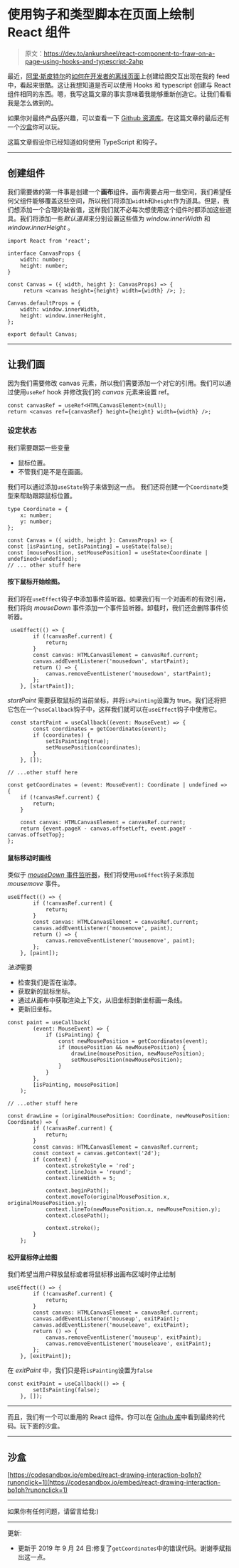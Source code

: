 # 使用钩子和类型脚本在页面上绘制 React 组件

> 原文：<https://dev.to/ankursheel/react-component-to-fraw-on-a-page-using-hooks-and-typescript-2ahp>

最近，[阿里·斯皮特尔](https://dev.to/aspittel)的[如何在开发者的离线页面](https://dev.to/aspittel/how-to-create-the-drawing-interaction-on-dev-s-offline-page-1mbe)上创建绘图交互出现在我的 feed 中，看起来很酷。这让我想知道是否可以使用 Hooks 和 typescript 创建与 React 组件相同的东西。嗯，我写这篇文章的事实意味着我能够重新创造它。让我们看看我是怎么做到的。

如果你对最终产品感兴趣，可以查看一下 [Github 资源库](https://github.com/AnkurSheel/react-drawing-interaction)。在这篇文章的最后还有一个[沙盒](#sandbox)你可以玩。

这篇文章假设你已经知道如何使用 TypeScript 和钩子。

* * *

## 创建组件

我们需要做的第一件事是创建一个**画布**组件。画布需要占用一些空间，我们希望任何父组件能够覆盖这些空间，所以我们将添加`width`和`height`作为道具。但是，我们想添加一个合理的缺省值，这样我们就不必每次想使用这个组件时都添加这些道具。我们将添加一些*默认道具*来分别设置这些值为 *window.innerWidth* 和 *window.innerHeight* 。

```
import React from 'react';

interface CanvasProps {
    width: number;
    height: number;
}

const Canvas = ({ width, height }: CanvasProps) => {
     return <canvas height={height} width={width} />; };

Canvas.defaultProps = {
    width: window.innerWidth,
    height: window.innerHeight,
};

export default Canvas; 
```

* * *

## 让我们画

因为我们需要修改 canvas 元素，所以我们需要添加一个对它的引用。我们可以通过使用`useRef` hook 并修改我们的 *canvas* 元素来设置 ref。

```
const canvasRef = useRef<HTMLCanvasElement>(null);
return <canvas ref={canvasRef} height={height} width={width} />; 
```

### 设定状态

我们需要跟踪一些变量

*   鼠标位置。
*   不管我们是不是在画画。

我们可以通过添加`useState`钩子来做到这一点。
我们还将创建一个`Coordinate`类型来帮助跟踪鼠标位置。

```
type Coordinate = {
    x: number;
    y: number;
};

const Canvas = ({ width, height }: CanvasProps) => {
const [isPainting, setIsPainting] = useState(false);
const [mousePosition, setMousePosition] = useState<Coordinate | undefined>(undefined);
// ... other stuff here 
```

#### 按下鼠标开始绘图。

我们将在`useEffect`钩子中添加事件监听器。如果我们有一个对画布的有效引用，我们将向 *mouseDown* 事件添加一个事件监听器。卸载时，我们还会删除事件侦听器。

```
 useEffect(() => {
        if (!canvasRef.current) {
            return;
        }
        const canvas: HTMLCanvasElement = canvasRef.current;
        canvas.addEventListener('mousedown', startPaint);
        return () => {
            canvas.removeEventListener('mousedown', startPaint);
        };
    }, [startPaint]); 
```

*startPaint* 需要获取鼠标的当前坐标，并将`isPainting`设置为 true。我们还将把它包在一个`useCallback`钩子中，这样我们就可以在`useEffect`钩子中使用它。

```
 const startPaint = useCallback((event: MouseEvent) => {
        const coordinates = getCoordinates(event);
        if (coordinates) {
            setIsPainting(true);
            setMousePosition(coordinates);
        }
    }, []);

// ...other stuff here

const getCoordinates = (event: MouseEvent): Coordinate | undefined => {
    if (!canvasRef.current) {
        return;
    }

    const canvas: HTMLCanvasElement = canvasRef.current;
    return {event.pageX - canvas.offsetLeft, event.pageY - canvas.offsetTop};
}; 
```

#### 鼠标移动时画线

类似于 [*mouseDown* 事件监听器](#mousedown)，我们将使用`useEffect`钩子来添加 *mousemove* 事件。

```
useEffect(() => {
        if (!canvasRef.current) {
            return;
        }
        const canvas: HTMLCanvasElement = canvasRef.current;
        canvas.addEventListener('mousemove', paint);
        return () => {
            canvas.removeEventListener('mousemove', paint);
        };
    }, [paint]); 
```

*油漆*需要

*   检查我们是否在油漆。
*   获取新的鼠标坐标。
*   通过从画布中获取渲染上下文，从旧坐标到新坐标画一条线。
*   更新旧坐标。

```
const paint = useCallback(
        (event: MouseEvent) => {
            if (isPainting) {
                const newMousePosition = getCoordinates(event);
                if (mousePosition && newMousePosition) {
                    drawLine(mousePosition, newMousePosition);
                    setMousePosition(newMousePosition);
                }
            }
        },
        [isPainting, mousePosition]
    );

// ...other stuff here

const drawLine = (originalMousePosition: Coordinate, newMousePosition: Coordinate) => {
        if (!canvasRef.current) {
            return;
        }
        const canvas: HTMLCanvasElement = canvasRef.current;
        const context = canvas.getContext('2d');
        if (context) {
            context.strokeStyle = 'red';
            context.lineJoin = 'round';
            context.lineWidth = 5;

            context.beginPath();
            context.moveTo(originalMousePosition.x, originalMousePosition.y);
            context.lineTo(newMousePosition.x, newMousePosition.y);
            context.closePath();

            context.stroke();
        }
    }; 
```

#### 松开鼠标停止绘图

我们希望当用户释放鼠标或者将鼠标移出画布区域时停止绘制

```
useEffect(() => {
        if (!canvasRef.current) {
            return;
        }
        const canvas: HTMLCanvasElement = canvasRef.current;
        canvas.addEventListener('mouseup', exitPaint);
        canvas.addEventListener('mouseleave', exitPaint);
        return () => {
            canvas.removeEventListener('mouseup', exitPaint);
            canvas.removeEventListener('mouseleave', exitPaint);
        };
    }, [exitPaint]); 
```

在 *exitPaint* 中，我们只是将`isPainting`设置为`false`

```
const exitPaint = useCallback(() => {
        setIsPainting(false);
    }, []); 
```

* * *

而且，我们有一个可以重用的 React 组件。你可以在 [Github 库](https://github.com/AnkurSheel/react-drawing-interaction)中看到最终的代码。玩下面的沙盒。

* * *

## 沙盒

[https://codesandbox.io/embed/react-drawing-interaction-bo1ph?runonclick=1](https://codesandbox.io/embed/react-drawing-interaction-bo1ph?runonclick=1)

* * *

如果你有任何问题，请留言给我:)

* * *

更新:

*   更新于 2019 年 9 月 24 日:修复了`getCoordinates`中的错误代码。谢谢季斌指出这一点。